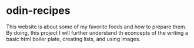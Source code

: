 # odin-recipes
This website is about some of my favorite foods and how to prepare them. By doing, this project I will further understand th econcepts of the writing
a basic html boiler plate, creating lists, and using images.
